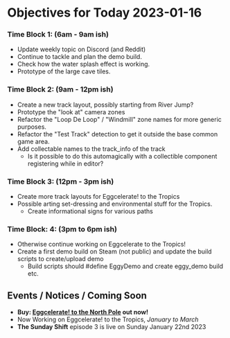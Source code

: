 # Objectives for Today 2023-01-16

### Time Block 1: (6am - 9am ish)
- Update weekly topic on Discord (and Reddit)
- Continue to tackle and plan the demo build.
- Check how the water splash effect is working.
- Prototype of the large cave tiles.

### Time Block 2: (9am - 12pm ish)
- Create a new track layout, possibly starting from River Jump?
- Prototype the "look at" camera zones
- Refactor the "Loop De Loop" / "Windmill" zone names for more generic purposes.
- Refactor the "Test Track" detection to get it outside the base common game area.
- Add collectable names to the track_info of the track
  - Is it possible to do this automagically with a collectible component registering while in editor?

### Time Block 3: (12pm - 3pm ish)
- Create more track layouts for Eggcelerate! to the Tropics
- Possible arting set-dressing and environmental stuff for the Tropics.
  - Create informational signs for various paths

### Time Block: 4: (3pm to 6pm ish)
- Otherwise continue working on Eggcelerate to the Tropics!
- Create a first demo build on Steam (not public) and update the build scripts to create/upload demo
  - Build scripts should #define EggyDemo and create eggy_demo build etc.

## Events / Notices / Coming Soon

- **Buy: [Eggcelerate! to the North Pole](https://store.steampowered.com/app/2216320/Eggcelerate_to_the_North_Pole/) out now!**
- Now Working on Eggcelerate! to the Tropics, _January to March_
- **The Sunday Shift** episode 3 is live on Sunday January 22nd 2023
